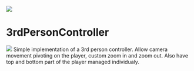![](https://img.shields.io/badge/status-finished-green)
# 3rdPersonController
![](https://i.gyazo.com/018f4cf6e934163599fdcc3132493e5e.png)
Simple implementation of a 3rd person controller. Allow camera movement pivoting on the player, custom zoom in and zoom out. Also have top and bottom part of the player managed individualy.
